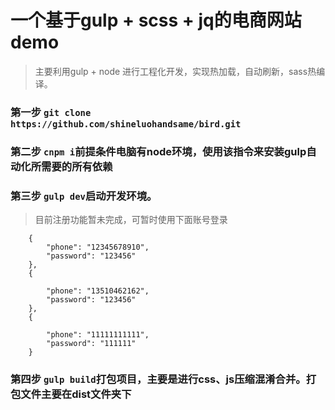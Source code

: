 # 一个基于gulp + scss + jq的电商网站demo
> 主要利用gulp + node 进行工程化开发，实现热加载，自动刷新，sass热编译。 
### 第一步 `git clone https://github.com/shineluohandsame/bird.git`
### 第二步 `cnpm i`前提条件电脑有node环境，使用该指令来安装gulp自动化所需要的所有依赖
### 第三步 `gulp dev`启动开发环境。
> 目前注册功能暂未完成，可暂时使用下面账号登录


``` 
    {
        "phone": "12345678910",
        "password": "123456"
    },
    {
       
        "phone": "13510462162",
        "password": "123456"
    },
    {
        
        "phone": "11111111111",
        "password": "111111"
    }
```


### 第四步 `gulp build`打包项目，主要是进行css、js压缩混淆合并。打包文件主要在dist文件夹下 
